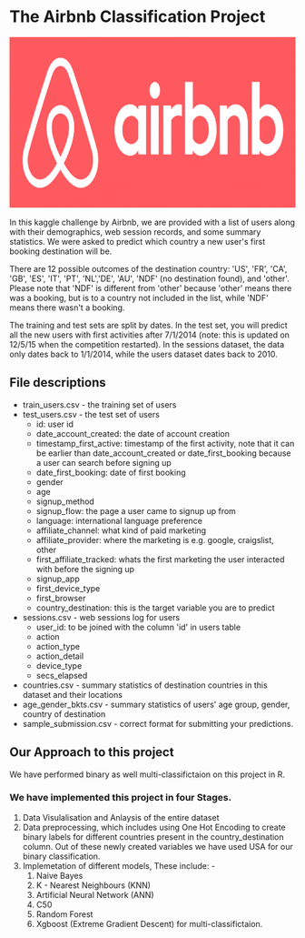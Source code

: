 # The Airbnb Classification Project

<p align = "center"><img width="700" img height="300" src=https://github.com/siddh30/The-Airbnb-Classification-Project/blob/master/logo.jpg> </p>

In this kaggle challenge by Airbnb, we are provided with  a list of users along with their demographics, web session records, and some summary statistics. We were asked to predict which country a new user's first booking destination will be. 

There are 12 possible outcomes of the destination country: 'US', 'FR', 'CA', 'GB', 'ES', 'IT', 'PT', 'NL','DE', 'AU', 'NDF' (no destination found), and 'other'. Please note that 'NDF' is different from 'other' because 'other' means there was a booking, but is to a country not included in the list, while 'NDF' means there wasn't a booking.

The training and test sets are split by dates. In the test set, you will predict all the new users with first activities after 7/1/2014 (note: this is updated on 12/5/15 when the competition restarted). In the sessions dataset, the data only dates back to 1/1/2014, while the users dataset dates back to 2010. 

## File descriptions

* train_users.csv - the training set of users
* test_users.csv - the test set of users
  * id: user id
  * date_account_created: the date of account creation
  * timestamp_first_active: timestamp of the first activity, note that it can be earlier than date_account_created or date_first_booking because a user can search before signing up
  * date_first_booking: date of first booking
  * gender
  * age
  * signup_method
  * signup_flow: the page a user came to signup up from
  * language: international language preference
  * affiliate_channel: what kind of paid marketing
  * affiliate_provider: where the marketing is e.g. google, craigslist, other
  * first_affiliate_tracked: whats the first marketing the user interacted with before the signing up
  * signup_app
  * first_device_type
  * first_browser
  * country_destination: this is the target variable you are to predict
* sessions.csv - web sessions log for users
  * user_id: to be joined with the column 'id' in users table
  * action
  * action_type
  * action_detail
  * device_type
  * secs_elapsed
* countries.csv - summary statistics of destination countries in this dataset and their locations
* age_gender_bkts.csv - summary statistics of users' age group, gender, country of destination
* sample_submission.csv - correct format for submitting your predictions.

## Our Approach to this project
We have performed binary as well multi-classifictaion on this project in R.
### We have implemented this project in four Stages.
1. Data Visulalisation and Anlaysis of the entire dataset
2. Data preprocessing, which includes using One Hot Encoding to create binary labels for different countries present in the country_destination column.
Out of these newly created variables we have used USA for our binary classification.
3. Implemetation of different models, These include: -
   1) Naive Bayes
   2) K - Nearest Neighbours (KNN)
   3) Artificial Neural Network (ANN)
   4) C50
   5) Random Forest
   6) Xgboost (Extreme Gradient Descent) for multi-classifictaion.
